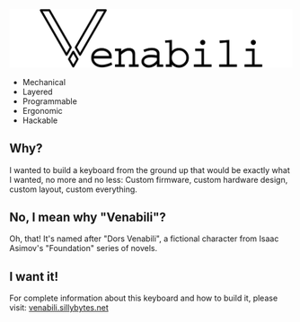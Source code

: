 ![The Venabili keyboard](./artwork/logo_margin.png)

* Mechanical
* Layered
* Programmable
* Ergonomic
* Hackable

## Why?

I wanted to build a keyboard from the ground up that would be exactly what I
wanted, no more and no less: Custom firmware, custom hardware design, custom
layout, custom everything.

## No, I mean why "Venabili"?

Oh, that! It's named after "Dors Venabili", a fictional character from Isaac
Asimov's "Foundation" series of novels.

## I want it!

For complete information about this keyboard and how to build it, please visit:
[venabili.sillybytes.net](http://venabili.sillybytes.net)
